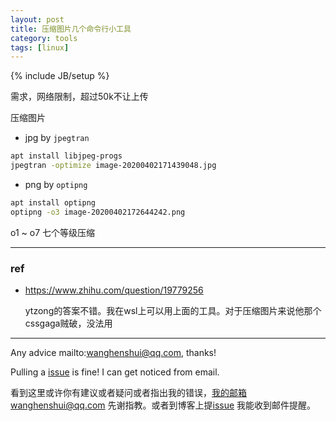 ```yaml
---
layout: post
title: 压缩图片几个命令行小工具
category: tools
tags: [linux]
---
```

{% include JB/setup %}

需求，网络限制，超过50k不让上传

压缩图片 

- jpg by `jpegtran`

```bash
apt install libjpeg-progs
jpegtran -optimize image-20200402171439048.jpg
```



- png by  `optipng`

```bash
apt install optipng
optipng -o3 image-20200402172644242.png
```

o1 ~ o7 七个等级压缩

---

### ref

- https://www.zhihu.com/question/19779256

  ytzong的答案不错。我在wsl上可以用上面的工具。对于压缩图片来说他那个cssgaga贼破，没法用

---

Any advice mailto:wanghenshui@qq.com, thanks! 

Pulling a [issue](https://github.com/wanghenshui/wanghenshui.github.io/issues/new) is fine! I can get noticed from email.

看到这里或许你有建议或者疑问或者指出我的错误，我的邮箱wanghenshui@qq.com 先谢指教。或者到博客上提[issue](https://github.com/wanghenshui/wanghenshui.github.io/issues/new) 我能收到邮件提醒。